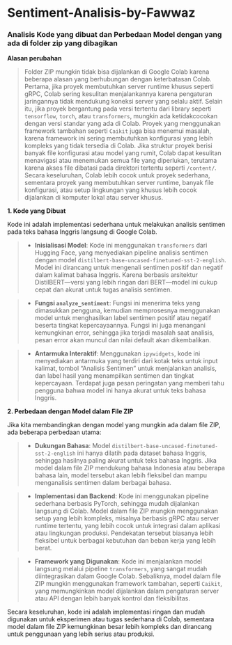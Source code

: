 # Sentiment-Analisis-by-Fawwaz
### Analisis Kode yang dibuat dan Perbedaan Model dengan yang ada di folder zip yang dibagikan

**Alasan perubahan**
> Folder ZIP mungkin tidak bisa dijalankan di Google Colab karena beberapa alasan yang berhubungan dengan keterbatasan Colab. Pertama, jika proyek membutuhkan server runtime khusus seperti gRPC, Colab sering kesulitan menjalankannya karena pengaturan jaringannya tidak mendukung koneksi server yang selalu aktif. Selain itu, jika proyek bergantung pada versi tertentu dari library seperti `tensorflow`, `torch`, atau `transformers`, mungkin ada ketidakcocokan dengan versi standar yang ada di Colab. Proyek yang menggunakan framework tambahan seperti `Caikit` juga bisa menemui masalah, karena framework ini sering membutuhkan konfigurasi yang lebih kompleks yang tidak tersedia di Colab. Jika struktur proyek berisi banyak file konfigurasi atau model yang rumit, Colab dapat kesulitan menavigasi atau menemukan semua file yang diperlukan, terutama karena akses file dibatasi pada direktori tertentu seperti `/content/`. Secara keseluruhan, Colab lebih cocok untuk proyek sederhana, sementara proyek yang membutuhkan server runtime, banyak file konfigurasi, atau setup lingkungan yang khusus lebih cocok dijalankan di komputer lokal atau server khusus.


**1. Kode yang Dibuat**

Kode ini adalah implementasi sederhana untuk melakukan analisis sentimen pada teks bahasa Inggris langsung di Google Colab.

> - **Inisialisasi Model**: Kode ini menggunakan `transformers` dari Hugging Face, yang menyediakan pipeline analisis sentimen dengan model `distilbert-base-uncased-finetuned-sst-2-english`. Model ini dirancang untuk mengenali sentimen positif dan negatif dalam kalimat bahasa Inggris. Karena berbasis arsitektur DistilBERT—versi yang lebih ringan dari BERT—model ini cukup cepat dan akurat untuk tugas analisis sentimen.

> - **Fungsi `analyze_sentiment`**: Fungsi ini menerima teks yang dimasukkan pengguna, kemudian memprosesnya menggunakan model untuk menghasilkan label sentimen positif atau negatif beserta tingkat kepercayaannya. Fungsi ini juga menangani kemungkinan error, sehingga jika terjadi masalah saat analisis, pesan error akan muncul dan nilai default akan dikembalikan.

> - **Antarmuka Interaktif**: Menggunakan `ipywidgets`, kode ini menyediakan antarmuka yang terdiri dari kotak teks untuk input kalimat, tombol “Analisis Sentimen” untuk menjalankan analisis, dan label hasil yang menampilkan sentimen dan tingkat kepercayaan. Terdapat juga pesan peringatan yang memberi tahu pengguna bahwa model ini hanya akurat untuk teks bahasa Inggris.


**2. Perbedaan dengan Model dalam File ZIP**

Jika kita membandingkan dengan model yang mungkin ada dalam file ZIP, ada beberapa perbedaan utama:

> - **Dukungan Bahasa**: Model `distilbert-base-uncased-finetuned-sst-2-english` ini hanya dilatih pada dataset bahasa Inggris, sehingga hasilnya paling akurat untuk teks bahasa Inggris. Jika model dalam file ZIP mendukung bahasa Indonesia atau beberapa bahasa lain, model tersebut akan lebih fleksibel dan mampu menganalisis sentimen dalam berbagai bahasa.

> - **Implementasi dan Backend**: Kode ini menggunakan pipeline sederhana berbasis PyTorch, sehingga mudah dijalankan langsung di Colab. Model dalam file ZIP mungkin menggunakan setup yang lebih kompleks, misalnya berbasis gRPC atau server runtime tertentu, yang lebih cocok untuk integrasi dalam aplikasi atau lingkungan produksi. Pendekatan tersebut biasanya lebih fleksibel untuk berbagai kebutuhan dan beban kerja yang lebih berat.

> - **Framework yang Digunakan**: Kode ini menjalankan model langsung melalui pipeline `transformers`, yang sangat mudah diintegrasikan dalam Google Colab. Sebaliknya, model dalam file ZIP mungkin menggunakan framework tambahan, seperti `Caikit`, yang memungkinkan model dijalankan dalam pengaturan server atau API dengan lebih banyak kontrol dan fleksibilitas.

Secara keseluruhan, kode ini adalah implementasi ringan dan mudah digunakan untuk eksperimen atau tugas sederhana di Colab, sementara model dalam file ZIP kemungkinan besar lebih kompleks dan dirancang untuk penggunaan yang lebih serius atau produksi.
